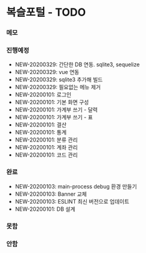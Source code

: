 # 복슬포털 - TODO

### 메모

### 진행예정
- NEW-20200329: 간단한 DB 연동. sqlite3, sequelize
- NEW-20200329: vue 연동
- NEW-20200329: sqlite3 추가해 빌드
- NEW-20200329: 필요없는 메뉴 제거
- NEW-20200101: 로그인
- NEW-20200101: 기본 화면 구성
- NEW-20200101: 가계부 쓰기 - 달력
- NEW-20200101: 가계부 쓰기 - 표
- NEW-20200101: 결산
- NEW-20200101: 통계
- NEW-20200101: 분류 관리
- NEW-20200101: 계좌 관리
- NEW-20200101: 코드 관리

### 완료
- NEW-20200103: main-process debug 환경 만들기
- NEW-20200103: Banner 교체
- NEW-20200103: ESLINT 최신 버전으로 업데이트
- NEW-20200101: DB 설계

### 못함

### 안함
